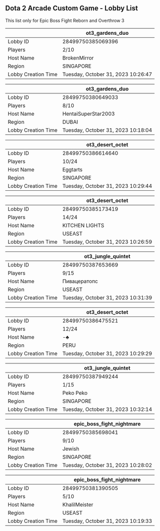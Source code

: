 ## Dota 2 Arcade Custom Game - Lobby List

This list only for Epic Boss Fight Reborn and Overthrow 3

|  | ot3_gardens_duo |
| ------ | ------ |
| Lobby ID | 28499750385069396 |
| Players | 2/10 |
| Host Name | BrokenMirror |
| Region | SINGAPORE |
| Lobby Creation Time | Tuesday, October 31, 2023 10:26:47 |


|  | ot3_gardens_duo |
| ------ | ------ |
| Lobby ID | 28499750380649033 |
| Players | 8/10 |
| Host Name | HentaiSuperStar2003 |
| Region | DUBAI |
| Lobby Creation Time | Tuesday, October 31, 2023 10:18:04 |


|  | ot3_desert_octet |
| ------ | ------ |
| Lobby ID | 28499750386614640 |
| Players | 10/24 |
| Host Name | Eggtarts |
| Region | SINGAPORE |
| Lobby Creation Time | Tuesday, October 31, 2023 10:29:44 |


|  | ot3_desert_octet |
| ------ | ------ |
| Lobby ID | 28499750385173419 |
| Players | 14/24 |
| Host Name | KITCHEN LIGHTS |
| Region | USEAST |
| Lobby Creation Time | Tuesday, October 31, 2023 10:26:59 |


|  | ot3_jungle_quintet |
| ------ | ------ |
| Lobby ID | 28499750387653669 |
| Players | 9/15 |
| Host Name | Пивацератопс |
| Region | USEAST |
| Lobby Creation Time | Tuesday, October 31, 2023 10:31:39 |


|  | ot3_desert_octet |
| ------ | ------ |
| Lobby ID | 28499750386475521 |
| Players | 12/24 |
| Host Name | -♣ |
| Region | PERU |
| Lobby Creation Time | Tuesday, October 31, 2023 10:29:29 |


|  | ot3_jungle_quintet |
| ------ | ------ |
| Lobby ID | 28499750387949244 |
| Players | 1/15 |
| Host Name | Peko Peko |
| Region | SINGAPORE |
| Lobby Creation Time | Tuesday, October 31, 2023 10:32:14 |


|  | epic_boss_fight_nightmare |
| ------ | ------ |
| Lobby ID | 28499750385698041 |
| Players | 9/10 |
| Host Name | Jewish |
| Region | SINGAPORE |
| Lobby Creation Time | Tuesday, October 31, 2023 10:28:02 |


|  | epic_boss_fight_nightmare |
| ------ | ------ |
| Lobby ID | 28499750381390505 |
| Players | 5/10 |
| Host Name | KhalilMeister |
| Region | USEAST |
| Lobby Creation Time | Tuesday, October 31, 2023 10:19:33 |


